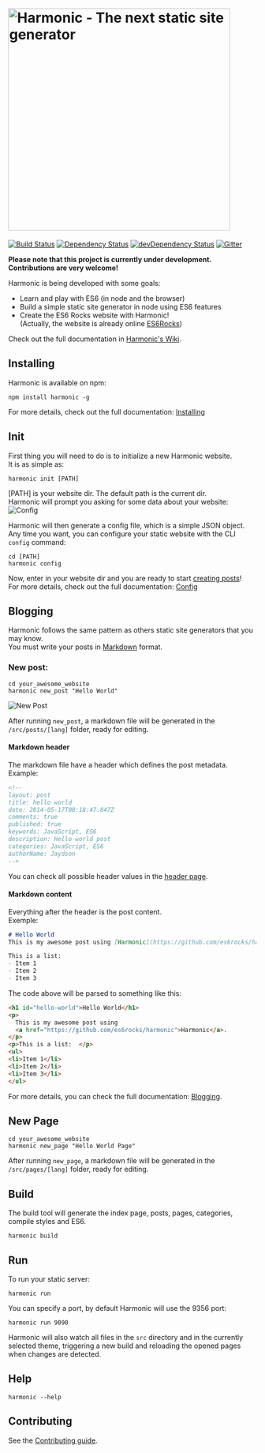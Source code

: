 # <a name="harmonic"><img src="https://cdn.rawgit.com/JSRocksHQ/harmonic/e391ae462f3b047848f1783315de9edab019e197/harmonic-logo.svg" alt="Harmonic - The next static site generator" width="450"></a>
[![Build Status](https://travis-ci.org/JSRocksHQ/harmonic.svg?branch=master)](https://travis-ci.org/JSRocksHQ/harmonic)
[![Dependency Status](http://img.shields.io/david/JSRocksHQ/harmonic.svg)](https://david-dm.org/JSRocksHQ/harmonic)
[![devDependency Status](http://img.shields.io/david/dev/JSRocksHQ/harmonic.svg)](https://david-dm.org/JSRocksHQ/harmonic#info=devDependencies)
[![Gitter](https://img.shields.io/badge/gitter-join_chat-1dce73.svg)](https://gitter.im/JSRocksHQ/harmonic?utm_source=badge&utm_medium=badge&utm_campaign=pr-badge&utm_content=badge)

**Please note that this project is currently under development.**  
**Contributions are very welcome!**

Harmonic is being developed with some goals:  
- Learn and play with ES6 (in node and the browser)
- Build a simple static site generator in node using ES6 features
- Create the ES6 Rocks website with Harmonic!  
(Actually, the website is already online [ES6Rocks](http://es6rocks.com))  

Check out the full documentation in [Harmonic's Wiki](https://github.com/es6rocks/harmonic/wiki/).

## Installing

Harmonic is available on npm:  

```shell
npm install harmonic -g
```
For more details, check out the full documentation: [Installing](https://github.com/es6rocks/harmonic/wiki/Installing)

## Init
First thing you will need to do is to initialize a new Harmonic website.  
It is as simple as:  
```shell
harmonic init [PATH]
```
[PATH] is your website dir. The default path is the current dir.  
Harmonic will prompt you asking for some data about your website:   
![Config](https://raw.githubusercontent.com/wiki/es6rocks/harmonic/img/config.png)  

Harmonic will then generate a config file, which is a simple JSON object.  
Any time you want, you can configure your static website with the CLI `config` command:  
```shell
cd [PATH]
harmonic config
```
Now, enter in your website dir and you are ready to start [creating posts](#blogging)!  
For more details, check out the full documentation: [Config](https://github.com/es6rocks/harmonic/wiki/Config/)

## Blogging
Harmonic follows the same pattern as others static site generators that you may know.  
You must write your posts in [Markdown](http://daringfireball.net/projects/markdown/) format.  

### New post:  
```
cd your_awesome_website
harmonic new_post "Hello World"
```
![New Post](https://raw.githubusercontent.com/wiki/es6rocks/harmonic/img/new_post.png)

After running `new_post`, a markdown file will be generated in the `/src/posts/[lang]` folder, ready for editing.  

#### Markdown header
The markdown file have a header which defines the post metadata.  
Example:  
```markdown
<!--
layout: post
title: hello world
date: 2014-05-17T08:18:47.847Z
comments: true
published: true
keywords: JavaScript, ES6
description: Hello world post
categories: JavaScript, ES6
authorName: Jaydson
-->
```
You can check all possible header values in the [header page](https://github.com/es6rocks/harmonic/wiki/markdown-header).  

#### Markdown content
Everything after the header is the post content.  
Exemple:  
```markdown
# Hello World  
This is my awesome post using [Harmonic](https://github.com/es6rocks/harmonic).  

This is a list:  
- Item 1
- Item 2
- Item 3
```
The code above will be parsed to something like this:  
```html
<h1 id="hello-world">Hello World</h1>
<p>
  This is my awesome post using 
  <a href="https://github.com/es6rocks/harmonic">Harmonic</a>.
</p>
<p>This is a list:  </p>
<ul>
<li>Item 1</li>
<li>Item 2</li>
<li>Item 3</li>
</ul>
```
For more details, you can check the full documentation: [Blogging](https://github.com/es6rocks/harmonic/wiki/Blogging).  
## New Page
```
cd your_awesome_website
harmonic new_page "Hello World Page"
```
After running `new_page`, a markdown file will be generated in the `/src/pages/[lang]` folder, ready for editing.  

## Build
The build tool will generate the index page, posts, pages, categories, compile styles and ES6.
```shell
harmonic build
```

## Run
To run your static server:
```shell
harmonic run
```
You can specify a port, by default Harmonic will use the 9356 port:
```shell
harmonic run 9090
```

Harmonic will also watch all files in the `src` directory and in the currently selected theme, triggering a new build and reloading the opened pages when changes are detected.

## Help
```shell
harmonic --help
```

## Contributing
See the [Contributing guide](https://github.com/es6rocks/harmonic/blob/master/CONTRIBUTING.md).
